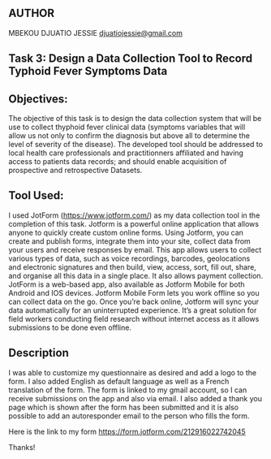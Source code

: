 ## AUTHOR
MBEKOU DJUATIO JESSIE
djuatiojessie@gmail.com

## Task 3: Design a Data Collection Tool to Record Typhoid Fever Symptoms Data

## Objectives:
The objective of this task is to design the data collection system that will be use to collect thyphoid fever clinical data (symptoms variables that will allow us not only to confirm the diagnosis but above all to determine the level of severity of the disease).
The developed tool should be addressed to local health care professionals and practitionners affiliated and having access to patients data records; and should enable acquisition of prospective and retrospective Datasets.

## Tool Used:
I used JotForm (https://www.jotform.com/) as my data collection tool in the completion of this task. Jotform is a powerful online application that allows anyone to quickly create custom online forms. Using Jotform, you can create and publish forms, integrate them into your site, collect data from your users and receive responses by email. This app allows users to collect various types of data, such as voice recordings, barcodes, geolocations and electronic signatures and then build, view, access, sort, fill out, share, and organise all this data in a single place. It also allows payment collection.
JotForm is a web-based app, also available as Jotform Mobile for both Android and IOS devices. Jotform Mobile Form lets you work offline so you can collect data on the go. Once you’re back online, Jotform will sync your data automatically for an uninterrupted experience. It’s a great solution for field workers conducting field research without internet access as it allows submissions to be done even offline.

## Description
I was able to customize my questionnaire as desired and add a logo to the form. I also added English as default language as well as a French translation of the form. The form is linked to my gmail account, so I can receive submissions on the app and also via email. I also added a thank you page which is shown after the form has been submitted and it is also possible to add an autoresponder email to the person who fills the form.

Here is the link to my form https://form.jotform.com/212916022742045

Thanks!
